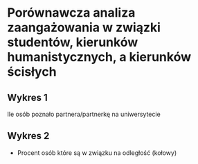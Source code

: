 # Porównawcza analiza zaangażowania w związki studentów, kierunków humanistycznych, a kierunków ścisłych

## Wykres 1

Ile osób poznało partnera/partnerkę na uniwersytecie

## Wykres 2

- Procent osób które są w związku na odległość (kołowy)
